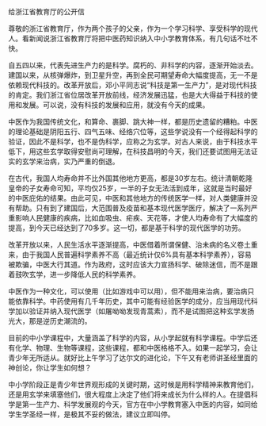 给浙江省教育厅的公开信

尊敬的浙江省教育厅，作为两个孩子的父亲，作为一个学习科学、享受科学的现代人。看新闻说浙江省教育厅将把中医药知识纳入中小学教育体系，有几句话不吐不快。

自五四以来，代表先进生产力的是科学。腐朽的、非科学的内容，逐渐开始淡去。建国以来，从核弹爆炸，到卫星升空，再到全民可期望寿命大幅度提高，无一不是依赖现代科技的。改革开放后，邓小平同志说“科技是第一生产力”，是对现代科技的肯定。我们浙江省位居改革开放前线，经济发展迅猛，也是大大得益于科技的使用和发展。可以说，没有科技的发展和应用，就没有今天的成果。

中医作为我国传统文化，和算命、裹脚、跳大神一样，都是历史遗留的糟粕。中医的理论基础是阴阳五行、四气五味、经络穴位等，这些学说没有一个经得起科学的验证，因此不是科学，也不是伪科学，应称之为玄学。对古人来说，由于科技水平低下，用这些玄学取得安慰尚可理解，在科技昌明的今天，我们还要试图用无法证实的玄学来治病，实乃严重的倒退。

在古代，我国人均寿命并不比外国其他地方更高，都是30岁左右。统计清朝乾隆皇帝的子女寿命可知，平均仅25岁，一半的子女无法活到成年，这就是当时最好的中医庇佑的结果。由此可见，中医和其他地方的传统医学一样，对人类健康并没有帮助。只有到了建国后，大范围普及疫苗和基本现代医学医疗，解决了一系列严重影响人民健康的疾病，比如血吸虫、疟疾、天花等，才使人均寿命有了大幅度的提高，到今天已经达到了70多岁。这一切，都是基于科学的现代医学的功劳。

改革开放以来，人民生活水平逐渐提高，中医借着所谓保健、治未病的名义卷土重来，由于我国人民普遍科学素养不高（最近统计仅6%具有基本科学素养），容易被欺骗，中医大行其道。作为政府，这时应该大力宣扬科学、破除迷信，而不是跟着鼓吹玄学，进一步降低人民的科学素养。

中医作为一种文化，可以使用（比如游戏中可以用），但不能用来治病，要治病只能依靠科学。中药使用有几千年历史，其中可能有经验医学的成分，应当用现代科学加以验证并纳入现代医学（如屠呦呦发现青蒿素），而不是试图把这种玄学发扬光大，那是逆历史潮流的。

目前的中小学课程中，大量涵盖了科学的内容，从小学起就有科学课程。中学后还有化学、物理、生物等课程，这些课程，都和中医格格不入。如果一起学习，会让青少年无所适从。就好比上午学习了达尔文的进化论，下午又有老师讲圣经里面的神创论，你让学生如何想？

中小学阶段正是青少年世界观形成的关键时期，这时候是用科学精神来教育他们，还是用玄学来填塞他们，很大程度上决定了他们将来成长为什么样的人。在提倡科学是第一生产力、科学发展观的今天，官方在中小学教育塞入中医的内容，如同给学生学圣经一样，是极其不妥的做法，建议立即叫停。
